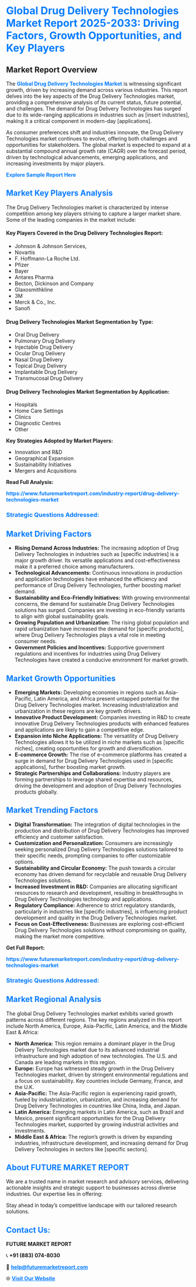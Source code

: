 <h1 style="color: #007BFF;">Global Drug Delivery Technologies Market Report 2025-2033: Driving Factors, Growth Opportunities, and Key Players</h1>

<section id="overview">
<h2>Market Report Overview</h2>
<p>The <a href="https://www.futuremarketreport.com/industry-report/drug-delivery-technologies-market" style="color: #007BFF; text-decoration: none;"><strong>Global Drug Delivery Technologies Market</strong></a> is witnessing significant growth, driven by increasing demand across various industries. This report delves into the key aspects of the Drug Delivery Technologies market, providing a comprehensive analysis of its current status, future potential, and challenges. The demand for Drug Delivery Technologies has surged due to its wide-ranging applications in industries such as [insert industries], making it a critical component in modern-day [applications].</p>
<p>As consumer preferences shift and industries innovate, the Drug Delivery Technologies market continues to evolve, offering both challenges and opportunities for stakeholders. The global market is expected to expand at a substantial compound annual growth rate (CAGR) over the forecast period, driven by technological advancements, emerging applications, and increasing investments by major players.</p>
</section>

<section id="overview">
<p><a href="https://www.futuremarketreport.com/request-sample/reportId=103812" style="color: #007BFF; text-decoration: none;"><strong>Explore Sample Report Here</strong></a></p>
</section>

<section id="key-players">
<h2 style="color: #007BFF;">Market Key Players Analysis</h2>
<p>The Drug Delivery Technologies market is characterized by intense competition among key players striving to capture a larger market share. Some of the leading companies in the market include:</p>
<h4>Key Players Covered in the Drug Delivery Technologies Report:</h4>
<ul><li>Johnson &amp; Johnson Services,</li><li>Novartis</li><li>F. Hoffmann-La Roche Ltd.</li><li>Pfizer</li><li>Bayer</li><li>Antares Pharma</li><li>Becton, Dickinson and Company</li><li>Glaxosmithkline</li><li>3M</li><li>Merck &amp; Co., Inc.</li><li>Sanofi</li></ul>
<h4>Drug Delivery Technologies Market Segmentation by Type:</h4>
<ul><li>Oral Drug Delivery</li><li>Pulmonary Drug Delivery</li><li>Injectable Drug Delivery</li><li>Ocular Drug Delivery</li><li>Nasal Drug Delivery</li><li>Topical Drug Delivery</li><li>Implantable Drug Delivery</li><li>Transmucosal Drug Delivery</li></ul>

<h4>Drug Delivery Technologies Market Segmentation by Application:</h4>
<ul><li>Hospitals</li><li>Home Care Settings</li><li>Clinics</li><li>Diagnostic Centres</li><li>Other</li></ul>
<p><strong>Key Strategies Adopted by Market Players:</strong></p>
<ul>
<li>Innovation and R&D</li>
<li>Geographical Expansion</li>
<li>Sustainability Initiatives</li>
<li>Mergers and Acquisitions</li>
</ul>
</section>

<section>
<p><strong>Read Full Analysis: </strong></p><a href="https://www.futuremarketreport.com/industry-report/drug-delivery-technologies-market" style="color: #007BFF; text-decoration: none;"><strong>https://www.futuremarketreport.com/industry-report/drug-delivery-technologies-market</strong></a>
<h3 style="color: #007BFF;">Strategic Questions Addressed:</h3>
</section>

<section id="driving-factors">
<h2 style="color: #007BFF;">Market Driving Factors</h2>
<ul>
<li><strong>Rising Demand Across Industries:</strong> The increasing adoption of Drug Delivery Technologies in industries such as [specific industries] is a major growth driver. Its versatile applications and cost-effectiveness make it a preferred choice among manufacturers.</li>
<li><strong>Technological Advancements:</strong> Continuous innovations in production and application technologies have enhanced the efficiency and performance of Drug Delivery Technologies, further boosting market demand.</li>
<li><strong>Sustainability and Eco-Friendly Initiatives:</strong> With growing environmental concerns, the demand for sustainable Drug Delivery Technologies solutions has surged. Companies are investing in eco-friendly variants to align with global sustainability goals.</li>
<li><strong>Growing Population and Urbanization:</strong> The rising global population and rapid urbanization have increased the demand for [specific products], where Drug Delivery Technologies plays a vital role in meeting consumer needs.</li>
<li><strong>Government Policies and Incentives:</strong> Supportive government regulations and incentives for industries using Drug Delivery Technologies have created a conducive environment for market growth.</li>
</ul>
</section>

<section id="growth-opportunities">
<h2 style="color: #007BFF;">Market Growth Opportunities</h2>
<ul>
<li><strong>Emerging Markets:</strong> Developing economies in regions such as Asia-Pacific, Latin America, and Africa present untapped potential for the Drug Delivery Technologies market. Increasing industrialization and urbanization in these regions are key growth drivers.</li>
<li><strong>Innovative Product Development:</strong> Companies investing in R&D to create innovative Drug Delivery Technologies products with enhanced features and applications are likely to gain a competitive edge.</li>
<li><strong>Expansion into Niche Applications:</strong> The versatility of Drug Delivery Technologies allows it to be utilized in niche markets such as [specific niches], creating opportunities for growth and diversification.</li>
<li><strong>E-commerce Growth:</strong> The rise of e-commerce platforms has created a surge in demand for Drug Delivery Technologies used in [specific applications], further boosting market growth.</li>
<li><strong>Strategic Partnerships and Collaborations:</strong> Industry players are forming partnerships to leverage shared expertise and resources, driving the development and adoption of Drug Delivery Technologies products globally.</li>
</ul>
</section>

<section id="trending-factors">
<h2 style="color: #007BFF;">Market Trending Factors</h2>
<ul>
<li><strong>Digital Transformation:</strong> The integration of digital technologies in the production and distribution of Drug Delivery Technologies has improved efficiency and customer satisfaction.</li>
<li><strong>Customization and Personalization:</strong> Consumers are increasingly seeking personalized Drug Delivery Technologies solutions tailored to their specific needs, prompting companies to offer customizable options.</li>
<li><strong>Sustainability and Circular Economy:</strong> The push towards a circular economy has driven demand for recyclable and reusable Drug Delivery Technologies solutions.</li>
<li><strong>Increased Investment in R&D:</strong> Companies are allocating significant resources to research and development, resulting in breakthroughs in Drug Delivery Technologies technology and applications.</li>
<li><strong>Regulatory Compliance:</strong> Adherence to strict regulatory standards, particularly in industries like [specific industries], is influencing product development and quality in the Drug Delivery Technologies market.</li>
<li><strong>Focus on Cost-Effectiveness:</strong> Businesses are exploring cost-efficient Drug Delivery Technologies solutions without compromising on quality, making the market more competitive.</li>
</ul>
</section>

<section>
<p><strong>Get Full Report: </strong></p><a href="https://www.futuremarketreport.com/industry-report/drug-delivery-technologies-market" style="color: #007BFF; text-decoration: none;"><strong>https://www.futuremarketreport.com/industry-report/drug-delivery-technologies-market</strong></a>
<h3 style="color: #007BFF;">Strategic Questions Addressed:</h3>
</section>


<section id="regional-analysis">
<h2 style="color: #007BFF;">Market Regional Analysis</h2>
<p>The global Drug Delivery Technologies market exhibits varied growth patterns across different regions. The key regions analyzed in this report include North America, Europe, Asia-Pacific, Latin America, and the Middle East & Africa:</p>
<ul>
<li><strong>North America:</strong> This region remains a dominant player in the Drug Delivery Technologies market due to its advanced industrial infrastructure and high adoption of new technologies. The U.S. and Canada are leading markets in this region.</li>
<li><strong>Europe:</strong> Europe has witnessed steady growth in the Drug Delivery Technologies market, driven by stringent environmental regulations and a focus on sustainability. Key countries include Germany, France, and the U.K.</li>
<li><strong>Asia-Pacific:</strong> The Asia-Pacific region is experiencing rapid growth, fueled by industrialization, urbanization, and increasing demand for Drug Delivery Technologies in countries like China, India, and Japan.</li>
<li><strong>Latin America:</strong> Emerging markets in Latin America, such as Brazil and Mexico, present significant opportunities for the Drug Delivery Technologies market, supported by growing industrial activities and investments.</li>
<li><strong>Middle East & Africa:</strong> The region’s growth is driven by expanding industries, infrastructure development, and increasing demand for Drug Delivery Technologies in sectors like [specific sectors].</li>
</ul>
</section>

<footer>
<h2 style="color: #007BFF;">About FUTURE MARKET REPORT</h2>
<p>We are a trusted name in market research and advisory services, delivering actionable insights and strategic support to businesses across diverse industries. Our expertise lies in offering:</p>

<p>Stay ahead in today’s competitive landscape with our tailored research solutions.</p>

<h2 style="color: #007BFF;">Contact Us:</h2>
<p><strong>FUTURE MARKET REPORT</strong></p>
<p>📞 <strong>+91 (883) 074-8030</strong></p>
<p>📧 <strong><a href="mailto:help@futuremarketreport.com" style="color: #007BFF;">help@futuremarketreport.com</a></strong></p>
<p>🌐 <strong><a href="https://www.futuremarketreport.com/" style="color: #007BFF;">Visit Our Website</a></strong></p>
</footer>